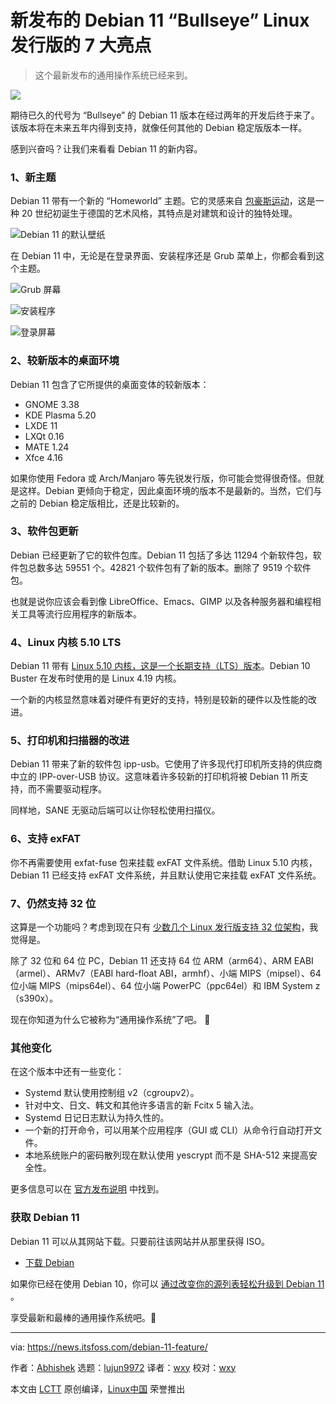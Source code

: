 [#]: subject: "7 New Features in the Newly Released Debian 11 ‘Bullseye’ Linux Distro"
[#]: via: "https://news.itsfoss.com/debian-11-feature/"
[#]: author: "Abhishek https://news.itsfoss.com/author/root/"
[#]: collector: "lujun9972"
[#]: translator: "wxy"
[#]: reviewer: "wxy"
[#]: publisher: "wxy"
[#]: url: "https://linux.cn/article-13695-1.html"

新发布的 Debian 11 “Bullseye” Linux 发行版的 7 大亮点
======

> 这个最新发布的通用操作系统已经来到。

![](https://i1.wp.com/news.itsfoss.com/wp-content/uploads/2021/08/debian-11-features.png?w=1200&ssl=1)

期待已久的代号为 “Bullseye” 的 Debian 11 版本在经过两年的开发后终于来了。该版本将在未来五年内得到支持，就像任何其他的 Debian 稳定版版本一样。

感到兴奋吗？让我们来看看 Debian 11 的新内容。

### 1、新主题

Debian 11 带有一个新的 “Homeworld” 主题。它的灵感来自 [包豪斯运动][1]，这是一种 20 世纪初诞生于德国的艺术风格，其特点是对建筑和设计的独特处理。

![Debian 11 的默认壁纸][2]

在 Debian 11 中，无论是在登录界面、安装程序还是 Grub 菜单上，你都会看到这个主题。

![Grub 屏幕][3]

![安装程序][4]

![登录屏幕][10]

### 2、较新版本的桌面环境

Debian 11 包含了它所提供的桌面变体的较新版本：

  * GNOME 3.38
  * KDE Plasma 5.20
  * LXDE 11
  * LXQt 0.16
  * MATE 1.24
  * Xfce 4.16

如果你使用 Fedora 或 Arch/Manjaro 等先锐发行版，你可能会觉得很奇怪。但就是这样。Debian 更倾向于稳定，因此桌面环境的版本不是最新的。当然，它们与之前的 Debian 稳定版相比，还是比较新的。

### 3、软件包更新

Debian 已经更新了它的软件包库。Debian 11 包括了多达 11294 个新软件包，软件包总数多达 59551 个。42821 个软件包有了新的版本。删除了 9519 个软件包。

也就是说你应该会看到像 LibreOffice、Emacs、GIMP 以及各种服务器和编程相关工具等流行应用程序的新版本。

### 4、Linux 内核 5.10 LTS

Debian 11 带有 [Linux 5.10 内核，这是一个长期支持（LTS）版本][5]。Debian 10 Buster 在发布时使用的是 Linux 4.19 内核。

一个新的内核显然意味着对硬件有更好的支持，特别是较新的硬件以及性能的改进。

### 5、打印机和扫描器的改进

Debian 11 带来了新的软件包 ipp-usb。它使用了许多现代打印机所支持的供应商中立的 IPP-over-USB 协议。这意味着许多较新的打印机将被 Debian 11 所支持，而不需要驱动程序。

同样地，SANE 无驱动后端可以让你轻松使用扫描仪。

### 6、支持 exFAT

你不再需要使用 exfat-fuse 包来挂载 exFAT 文件系统。借助 Linux 5.10 内核，Debian 11 已经支持 exFAT 文件系统，并且默认使用它来挂载 exFAT 文件系统。

### 7、仍然支持 32 位

这算是一个功能吗？考虑到现在只有 [少数几个 Linux 发行版支持 32 位架构][6]，我觉得是。

除了 32 位和 64 位 PC，Debian 11 还支持 64 位 ARM（arm64）、ARM EABI（armel）、ARMv7（EABI hard-float ABI，armhf）、小端 MIPS（mipsel）、64 位小端 MIPS（mips64el）、64 位小端 PowerPC（ppc64el）和 IBM System z（s390x）。

现在你知道为什么它被称为“通用操作系统”了吧。 🙂

### 其他变化

在这个版本中还有一些变化：

  * Systemd 默认使用控制组 v2（cgroupv2）。
  * 针对中文、日文、韩文和其他许多语言的新 Fcitx 5 输入法。
  * Systemd 日记日志默认为持久性的。
  * 一个新的打开命令，可以用某个应用程序（GUI 或 CLI）从命令行自动打开文件。
  * 本地系统账户的密码散列现在默认使用 yescrypt 而不是 SHA-512 来提高安全性。

更多信息可以在 [官方发布说明][7] 中找到。

### 获取 Debian 11

Debian 11 可以从其网站下载。只要前往该网站并从那里获得 ISO。

- [下载 Debian][8]

如果你已经在使用 Debian 10，你可以 [通过改变你的源列表轻松升级到 Debian 11][9] 。

享受最新和最棒的通用操作系统吧。🙂

--------------------------------------------------------------------------------

via: https://news.itsfoss.com/debian-11-feature/

作者：[Abhishek][a]
选题：[lujun9972][b]
译者：[wxy](https://github.com/wxy)
校对：[wxy](https://github.com/wxy)

本文由 [LCTT](https://github.com/LCTT/TranslateProject) 原创编译，[Linux中国](https://linux.cn/) 荣誉推出

[a]: https://news.itsfoss.com/author/root/
[b]: https://github.com/lujun9972
[1]: https://mymodernmet.com/what-is-bauhaus-art-movement/
[2]: https://i1.wp.com/news.itsfoss.com/wp-content/uploads/2021/08/homeworld_desktop.png?resize=1568%2C882&ssl=1
[3]: https://i2.wp.com/news.itsfoss.com/wp-content/uploads/2021/08/homeworld_grub.png?w=640&ssl=1
[4]: https://i1.wp.com/news.itsfoss.com/wp-content/uploads/2021/08/homeworld_installer.png?w=800&ssl=1
[5]: https://news.itsfoss.com/kernel-5-10-release/
[6]: https://itsfoss.com/32-bit-linux-distributions/
[7]: https://www.debian.org/releases/bullseye/amd64/release-notes/ch-whats-new.en.html
[8]: https://www.debian.org/
[9]: https://www.debian.org/releases/bullseye/amd64/release-notes/ch-upgrading.en.html
[10]: https://i2.wp.com/news.itsfoss.com/wp-content/uploads/2021/08/homeworld_login.png?resize=1568%2C882&ssl=1 